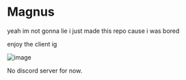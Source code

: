 # Magnus

yeah im not gonna lie i just made this repo cause i was bored

enjoy the client ig

![image](https://github.com/Strangerrrs/Raven-bS/assets/166373671/bff24a21-60e3-4955-aa88-4b732cbea6b0)






No discord server for now.

